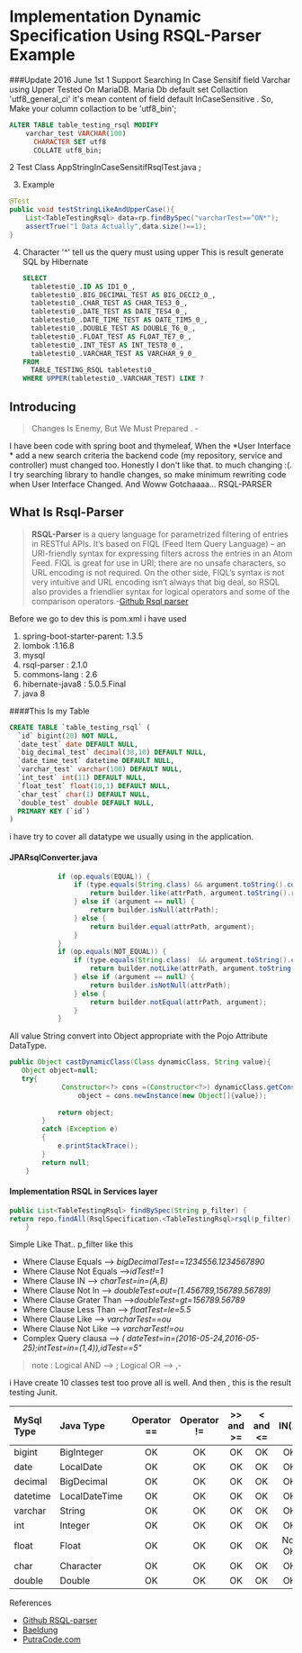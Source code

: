 # Implementation Dynamic Specification Using RSQL-Parser Example


###Update 2016 June 1st
1 Support Searching In Case Sensitif field Varchar using Upper 
  Tested On MariaDB. Maria Db default set Collaction 'utf8_general_ci' it's mean content of field default InCaseSensitive .
  So, Make your column collaction to be 'utf8_bin';
  ``` sql
  ALTER TABLE table_testing_rsql MODIFY
      varchar_test VARCHAR(100)
        CHARACTER SET utf8
        COLLATE utf8_bin;
  ``` 
2 Test Class AppStringInCaseSensitifRsqlTest.java  ;

3. Example 
  ``` java
  @Test
  public void testStringLikeAndUpperCase(){
      List<TableTestingRsql> data=rp.findBySpec("varcharTest==^ON*");
      assertTrue("1 Data Actually",data.size()==1);
  }
  ```
  
4. Character '^' tell us the query must using upper
    This is result generate SQL by Hibernate
    
    ``` sql
    SELECT 
      tabletesti0_.ID AS ID1_0_,
      tabletesti0_.BIG_DECIMAL_TEST AS BIG_DECI2_0_,
      tabletesti0_.CHAR_TEST AS CHAR_TES3_0_,
      tabletesti0_.DATE_TEST AS DATE_TES4_0_,
      tabletesti0_.DATE_TIME_TEST AS DATE_TIM5_0_,
      tabletesti0_.DOUBLE_TEST AS DOUBLE_T6_0_,
      tabletesti0_.FLOAT_TEST AS FLOAT_TE7_0_,
      tabletesti0_.INT_TEST AS INT_TEST8_0_,
      tabletesti0_.VARCHAR_TEST AS VARCHAR_9_0_ 
    FROM
      TABLE_TESTING_RSQL tabletesti0_ 
    WHERE UPPER(tabletesti0_.VARCHAR_TEST) LIKE ?
    ```
    
    
## Introducing 
>Changes Is Enemy, But We Must Prepared . -

I have been code with spring boot and thymeleaf, When  the *User Interface * add a new search criteria the backend code (my repository, service and controller) must changed too.  Honestly I don't like that. to much changing :(.
I try searching library to handle changes, so make minimum rewriting code when User Interface Changed.
And Woww Gotchaaaa... RSQL-PARSER

## What Is Rsql-Parser
> **RSQL-Parser** is a query language for parametrized filtering of entries in RESTful APIs. It’s based on FIQL (Feed Item Query Language) – an URI-friendly syntax for expressing filters across the entries in an Atom Feed. FIQL is great for use in URI; there  are no unsafe characters, so URL encoding is not required. On the other side, FIQL’s syntax is not very intuitive and URL encoding isn’t always that big deal, so RSQL also provides a friendlier syntax for logical operators and some of the comparison operators.-[Github Rsql parser](http://https://github.com/jirutka/rsql-parser)

Before we go to dev this is pom.xml i have used
1. spring-boot-starter-parent: 1.3.5
2. lombok :1.16.8 
3. mysql
4. rsql-parser : 2.1.0
5. commons-lang : 2.6
6. hibernate-java8 : 5.0.5.Final
7. java 8


####This Is my Table
``` sql
CREATE TABLE `table_testing_rsql` (
  `id` bigint(20) NOT NULL,
  `date_test` date DEFAULT NULL,
  `big_decimal_test` decimal(38,10) DEFAULT NULL,
  `date_time_test` datetime DEFAULT NULL,
  `varchar_test` varchar(100) DEFAULT NULL,
  `int_test` int(11) DEFAULT NULL,
  `float_test` float(10,1) DEFAULT NULL,
  `char_test` char(1) DEFAULT NULL,
  `double_test` double DEFAULT NULL,
  PRIMARY KEY (`id`)
)
```
i have try to cover all datatype we usually using in the application.

#### JPARsqlConverter.java
``` java
            if (op.equals(EQUAL)) {
                if (type.equals(String.class) && argument.toString().contains("*")) {
                    return builder.like(attrPath, argument.toString().replace('*', '%'));
                } else if (argument == null) {
                    return builder.isNull(attrPath);
                } else {
                    return builder.equal(attrPath, argument);
                }
            }
            if (op.equals(NOT_EQUAL)) {
                if (type.equals(String.class)  && argument.toString().contains("*")) {
                    return builder.notLike(attrPath, argument.toString().replace('*', '%'));
                } else if (argument == null) {
                    return builder.isNotNull(attrPath);
                } else {
                    return builder.notEqual(attrPath, argument);
                }
            }
```
All value String convert into Object appropriate with the Pojo Attribute DataType.
``` java
public Object castDynamicClass(Class dynamicClass, String value){
   Object object=null;
   try{
             Constructor<?> cons =(Constructor<?>) dynamicClass.getConstructor(new Class<?>[]{String.class});
                 object = cons.newInstance(new Object[]{value});
         
            return object;
        }
        catch (Exception e)
        {
            e.printStackTrace();
        }
        return null;
    }
```

#### Implementation RSQL in Services layer
``` java
public List<TableTestingRsql> findBySpec(String p_filter) {
return repo.findAll(RsqlSpecification.<TableTestingRsql>rsql(p_filter));
    }
```

Simple Like That..
p_filter like this
- Where Clause Equals --> *bigDecimalTest==1234556.1234567890*
- Where Clause Not Equals -->*idTest!=1*
- Where Clause IN --> *charTest=in=(A,B)*
- Where Clause Not In --> *doubleTest=out=(1.456789,156789.56789)*
- Where Clause Grater Than -->*doubleTest=gt=156789.56789*
- Where Clause Less Than --> *floatTest=le=5.5*
- Where Clause Like --> *varcharTest==*ou**
- Where Clause Not Like --> *varcharTest!=*ou**
- Complex Query clausa --> *( dateTest=in=(2016-05-24,2016-05-25);intTest=in=(1,4)),idTest==5"*

>note :
Logical AND --> ;
Logical OR  --> ,-

i Have create 10 classes test too prove all is well.
And then , this is the result testing Junit.

| MySql Type | Java Type| Operator == | Operator != |  >> and >= | < and <=| IN(..)| Not IN (..) |
|:--------|:------|:--------:|:--------:|:--------:|:--------:|:--------:|:--------:|
|bigint|BigInteger|OK|OK|OK|OK|OK|OK|
|date|LocalDate|OK|OK|OK|OK|OK|OK|
|decimal|BigDecimal|OK|OK|OK|OK|OK|OK|
|datetime|LocalDateTime|OK|OK|OK|OK|OK|OK|
|varchar|String|OK|OK|OK|OK|OK|OK|
|int|Integer|OK|OK|OK|OK|OK|OK|
|float|Float|OK|OK|OK|OK|Not OK|Not OK|
|char|Character|OK|OK|OK|OK|OK|OK|
|double|Double|OK|OK|OK|OK|OK|OK|OK|



References
- [Github RSQL-parser](https://github.com/jirutka/rsql-parser)
- [Baeldung](http://www.baeldung.com/rest-api-search-language-rsql-fiql)
- [PutraCode.com](http://putracode.com/)
